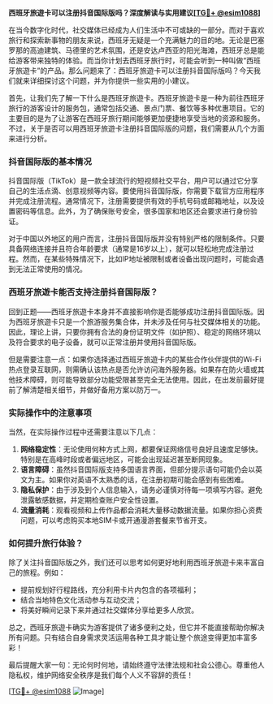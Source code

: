 **西班牙旅遊卡可以注册抖音国际版吗？深度解读与实用建议[[TG💪+ @esim1088](https://t.me/s/esim1088)]**

在当今数字化时代，社交媒体已经成为人们生活中不可或缺的一部分。而对于喜欢旅行和探索新事物的朋友来说，西班牙无疑是一个充满魅力的目的地。无论是巴塞罗那的高迪建筑、马德里的艺术氛围，还是安达卢西亚的阳光海滩，西班牙总是能给游客带来独特的体验。而当你计划去西班牙旅行时，可能会听到一种叫做“西班牙旅遊卡”的产品。那么问题来了：西班牙旅遊卡可以注册抖音国际版吗？今天我们就来详细探讨这个问题，并为你提供一些实用的小建议。

首先，让我们先了解一下什么是西班牙旅遊卡。西班牙旅遊卡是一种为前往西班牙旅行的游客设计的服务包，通常包括交通、景点门票、餐饮等多种优惠项目。它的主要目的是为了让游客在西班牙旅行期间能够更加便捷地享受当地的资源和服务。不过，关于是否可以用西班牙旅遊卡注册抖音国际版的问题，我们需要从几个方面来进行分析。

### 抖音国际版的基本情况

抖音国际版（TikTok）是一款全球流行的短视频社交平台，用户可以通过它分享自己的生活点滴、创意视频等内容。要使用抖音国际版，你需要下载官方应用程序并完成注册流程。通常情况下，注册需要提供有效的手机号码或邮箱地址，以及设置密码等信息。此外，为了确保账号安全，很多国家和地区还会要求进行身份验证。

对于中国以外地区的用户而言，注册抖音国际版并没有特别严格的限制条件。只要具备网络连接并且符合年龄要求（通常是16岁以上），就可以轻松地完成注册过程。然而，在某些特殊情况下，比如IP地址被限制或者设备出现问题时，可能会遇到无法正常使用的情况。

### 西班牙旅遊卡能否支持注册抖音国际版？

回到正题——西班牙旅遊卡本身并不直接影响你是否能够成功注册抖音国际版。因为西班牙旅遊卡只是一个旅游服务集合体，并未涉及任何与社交媒体相关的功能。因此，理论上讲，只要你拥有合法的身份证明文件（如护照）、稳定的网络环境以及符合要求的电子设备，就可以正常注册并使用抖音国际版。

但是需要注意一点：如果你选择通过西班牙旅遊卡内的某些合作伙伴提供的Wi-Fi热点登录互联网，则需确认该热点是否允许访问海外服务器。如果存在防火墙或其他技术障碍，则可能导致部分功能受限甚至完全无法使用。因此，在出发前最好提前了解清楚相关细节，并做好备用方案以防万一。

### 实际操作中的注意事项

当然，在实际操作过程中还需要注意以下几点：

1. **网络稳定性**：无论使用何种方式上网，都要保证网络信号良好且速度足够快。特别是在高峰时段或者偏远地区，可能会出现延迟甚至断网现象。
2. **语言障碍**：虽然抖音国际版支持多国语言界面，但部分提示语句可能仍会以英文为主。如果你对英语不太熟悉的话，在注册初期可能会感到有些困难。
3. **隐私保护**：由于涉及到个人信息输入，请务必谨慎对待每一项填写内容。避免泄露敏感数据，并定期检查账户安全性设置。
4. **流量消耗**：观看视频和上传作品都会消耗大量移动数据流量。如果你担心资费问题，可以考虑购买本地SIM卡或开通漫游套餐来节省开支。

### 如何提升旅行体验？

除了关注抖音国际版之外，我们还可以思考如何更好地利用西班牙旅遊卡来丰富自己的旅程。例如：
- 提前规划好行程路线，充分利用卡片内包含的各项福利；
- 结合当地特色文化活动参与互动交流；
- 将美好瞬间记录下来并通过社交媒体分享给更多人欣赏。

总之，西班牙旅遊卡确实为游客提供了诸多便利之处，但它并不能直接帮助你解决所有问题。只有结合自身需求灵活运用各种工具才能让整个旅途变得更加丰富多彩！

最后提醒大家一句：无论何时何地，请始终遵守法律法规和社会公德心。尊重他人隐私权，维护网络安全秩序是我们每个人义不容辞的责任！

[[TG💪+ @esim1088](https://t.me/s/esim1088) ![Image](https://i.postimg.cc/4NQfJmqS/Snipaste-2025-05-13-00-14-12.png)]